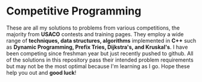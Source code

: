 # Competitive Programming

These are all my solutions to problems from various competitions, the majority from **USACO** contests and training pages. They employ a wide range of **techniques, data structures, algorithms** implemented in **C++** such as **Dynamic Programming, Prefix Tries, Dijkstra's, and Kruskal's**. I have been competing since freshman year but just recently pushed to github. All of the solutions in this repository pass their intended problem requirements but may not be the most optimal because I'm learning as I go. Hope these help you out and **good luck**!
